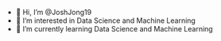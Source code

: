 - 👋 Hi, I’m @JoshJong19
- 👀 I’m interested in Data Science and Machine Learning
- 🌱 I’m currently learning Data Science and Machine Learning


<!---
JoshJong19/JoshJong19 is a ✨ special ✨ repository because its `README.md` (this file) appears on your GitHub profile.
You can click the Preview link to take a look at your changes.
--->
